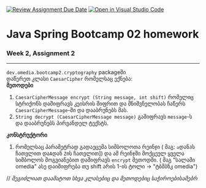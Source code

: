[![Review Assignment Due Date](https://classroom.github.com/assets/deadline-readme-button-24ddc0f5d75046c5622901739e7c5dd533143b0c8e959d652212380cedb1ea36.svg)](https://classroom.github.com/a/bMlqpk0j)
[![Open in Visual Studio Code](https://classroom.github.com/assets/open-in-vscode-718a45dd9cf7e7f842a935f5ebbe5719a5e09af4491e668f4dbf3b35d5cca122.svg)](https://classroom.github.com/online_ide?assignment_repo_id=11430539&assignment_repo_type=AssignmentRepo)
# Java Spring Bootcamp 02 homework
### Week 2, Assignment 2
---

`dev.omedia.bootcamp2.cryptography` packageში   
დაწერეთ კლასი `CaesarCipher` რომელსაც ექნება:  
**მეთოდები**    
  1. `CaesarCipherMessage encrypt (String message, int shift)` რომელიც სტრიქონს დაშიფრავს კეისრის შიფრით და მნიშვნელობას ჩაწერს `CaesarCipherMessage`-ში და დააბრუნებს მას.  
  1. `String decrypt (CaesarCipherMessage message)`  გაშიფრავს `message`-ს და დააბრუნებს პირვანდელ ტექსტს.  

**კონსტრუქტორი**  
  1. რომელსაც პარამეტრად გადაეცემა სიმბოლოთა რეინჯი ( მაგ: `ა`დან`ჰ`ს ჩათვლით და`A`დან `Z`ის ჩათვლით]) და ამ რეინჯში მოქცეულ ყველა სიმბოლოს მოგვიანებით დაშიფრავს `encrypt` მეთოდში. ( მაგ "სალამი omedia" ასე დაიშიფრება თუ shift არის 1-ის ტოლი ->  "ტბმბნკ omedia")

// _შეგიძლიათ დაამატოთ  სხვა კლასებიც და მეთოდებიც საჭიროებისამებრ_
